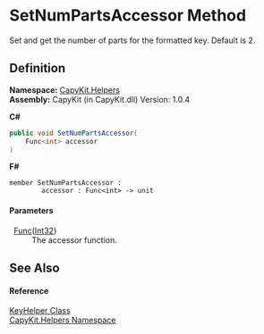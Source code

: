 # SetNumPartsAccessor Method


Set and get the number of parts for the formatted key. Default is 2.



## Definition
**Namespace:** <a href="N_CapyKit_Helpers.md">CapyKit.Helpers</a>  
**Assembly:** CapyKit (in CapyKit.dll) Version: 1.0.4

**C#**
``` C#
public void SetNumPartsAccessor(
	Func<int> accessor
)
```
**F#**
``` F#
member SetNumPartsAccessor : 
        accessor : Func<int> -> unit 
```



#### Parameters
<dl><dt>  <a href="https://learn.microsoft.com/dotnet/api/system.func-1" target="_blank" rel="noopener noreferrer">Func</a>(<a href="https://learn.microsoft.com/dotnet/api/system.int32" target="_blank" rel="noopener noreferrer">Int32</a>)</dt><dd>The accessor function.</dd></dl>

## See Also


#### Reference
<a href="T_CapyKit_Helpers_KeyHelper.md">KeyHelper Class</a>  
<a href="N_CapyKit_Helpers.md">CapyKit.Helpers Namespace</a>  
